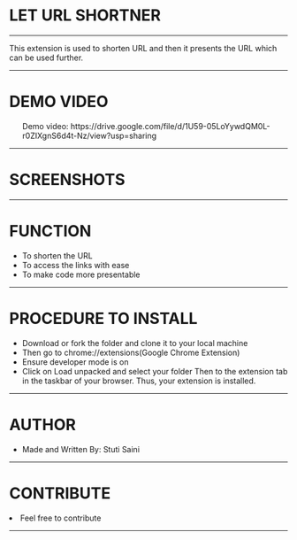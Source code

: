 <h1> LET URL SHORTNER </h1>
<hr/>
<p> This extension is used to shorten URL and then it presents the URL which can be used further. </p>

<hr/>

<h1> DEMO VIDEO </h1>
<ul> Demo video: https://drive.google.com/file/d/1U59-05LoYywdQM0L-r0ZIXgnS6d4t-Nz/view?usp=sharing </ul>
<hr/>

<h1> SCREENSHOTS </h1>


<hr/>

<h1>FUNCTION </h1>
<ul>
  <li>To shorten the URL</li>
  <li>To access the links with ease</li>
  <li>To make code more presentable </li>
 </ul>
 <hr/>
 
<h1>PROCEDURE TO INSTALL</h1>
<ul>
 <li>Download or fork the folder and clone it to your local machine</li>
 <li>Then go to chrome://extensions(Google Chrome Extension) </li>
 <li>Ensure developer mode is on</li>
 <li>Click on Load unpacked and select your folder</li.
 <li> Then to the extension tab in the taskbar of your browser. Thus, your extension is installed. </li>
  </ul>
  <hr/>
  
 <h1> AUTHOR </h1>
 <ul>
  <li>Made and Written By: Stuti Saini</li>
  </ul>
  <hr/>
  
 <h1>CONTRIBUTE</h1>
 <li>Feel free to contribute</li>
  <hr/>
  
   

